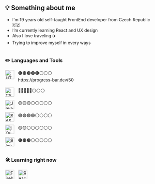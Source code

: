 ## 💡 Something about me

- I'm 19 years old self-taught FrontEnd developer from Czech Republic 🇨🇿
- I’m currently learning React and UX design
- Also I love traveling ✈️
- Trying to improve myself in every ways

#

### ✏️ Languages and Tools

<div>
    <img align="left" alt="HTML" width="30px" style="padding-right:10px;" src="https://cdn.jsdelivr.net/gh/devicons/devicon/icons/html5/html5-original.svg"> 
    🟠🟠🟠🟠🟠⚪⚪⚪ 
    <div>
    https://progress-bar.dev/50
    </div>
</div> <br />

<div>
    <img align="left" alt="CSS" width="30px" style="padding-right:10px;" src="https://cdn.jsdelivr.net/gh/devicons/devicon/icons/css3/css3-original.svg"> 
    🔵🔵🔵🔵🔵⚪⚪⚪ 
</div> <br />

<div>
    <img align="left" alt="JavaScript" width="30px" style="padding-right:10px;" src="https://cdn.jsdelivr.net/gh/devicons/devicon/icons/javascript/javascript-original.svg"> 
    🟡🟡🟡⚪⚪⚪⚪⚪ 
</div> <br />

<div>
    <img align="left" alt="SASS" width="30px" style="padding-right:10px;" src="https://cdn.jsdelivr.net/gh/devicons/devicon/icons/sass/sass-original.svg"> 
    🟣🟣🟣🟣⚪⚪⚪⚪ 
</div> <br />

<div>
    <img align="left" alt="jQuery" width="30px" style="padding-right:10px;" src="https://cdn.jsdelivr.net/gh/devicons/devicon/icons/jquery/jquery-original.svg"> 
    🟡🟡⚪⚪⚪⚪⚪⚪ 
</div> <br />

<div>
    <img align="left" alt="Blender" width="30px" style="padding-right:10px;" src="https://cdn.jsdelivr.net/gh/devicons/devicon/icons/blender/blender-original.svg"> 
    🟠🟠🟠⚪⚪⚪⚪⚪ 
</div> <br />

### 🛠️ Learning right now

<img align="left" alt="Firebase" width="30px" style="padding-right:10px;" src="https://cdn.jsdelivr.net/gh/devicons/devicon/icons/firebase/firebase-plain.svg">
<img align="left" alt="React" width="30px" style="padding-right:10px;" src="https://cdn.jsdelivr.net/gh/devicons/devicon/icons/react/react-original.svg">
